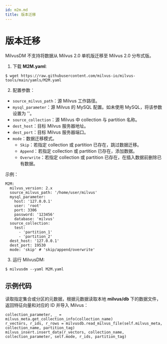 ```yaml
---
id: m2m.md
title: 版本迁移
---
```




# 版本迁移

<div class="alert note">
MilvusDM 不支持将数据从 Milvus 2.0 单机版迁移至 Milvus 2.0 分布式版。
</div>

1. 下载 **M2M.yaml**:

```
$ wget https://raw.githubusercontent.com/milvus-io/milvus-tools/main/yamls/M2M.yaml
```

2. 配置参数：

- `source_milvus_path`：源 Milvus 工作路径。
- `mysql_parameter`：源 Milvus 的 MySQL 配置。如未使用 MySQL，将该参数设置为 ''。
- `source_collection`：源 Milvus 中 collection 与 partition 名称。
- `dest_host`：目标 Milvus 服务器地址。
- `dest_port`：目标 Milvus 服务器端口。
- `mode`：数据迁移模式。
  - `Skip`：若指定 collection 或 partition 已存在，跳过数据迁移。
  - `Append`：若指定 collection 或 partition 已存在，添加数据。
  - `Overwrite`：若指定 collection 或 partition 已存在，在插入数据前删除已有数据。

示例：
```
M2M:
  milvus_version: 2.x
  source_milvus_path: '/home/user/milvus'
  mysql_parameter:
    host: '127.0.0.1'
    user: 'root'
    port: 3306
    password: '123456'
    database: 'milvus'
  source_collection:
    test:
      - 'partition_1'
      - 'partition_2'
  dest_host: '127.0.0.1'
  dest_port: 19530
  mode: 'skip' # 'skip/append/overwrite'
```

3. 运行 MilvusDM:

```
$ milvusdm --yaml M2M.yaml
```

## 示例代码

读取指定集合或分区的元数据，根据元数据读取本地 **milvus/db** 下的数据文件，返回特征向量和对应的 ID 并导入 Milvus：

```
collection_parameter, _ = milvus_meta.get_collection_info(collection_name)
r_vectors, r_ids, r_rows = milvusdb.read_milvus_file(self.milvus_meta, collection_name, partition_tag) 
milvus_insert.insert_data(r_vectors, collection_name, collection_parameter, self.mode, r_ids, partition_tag)
```

